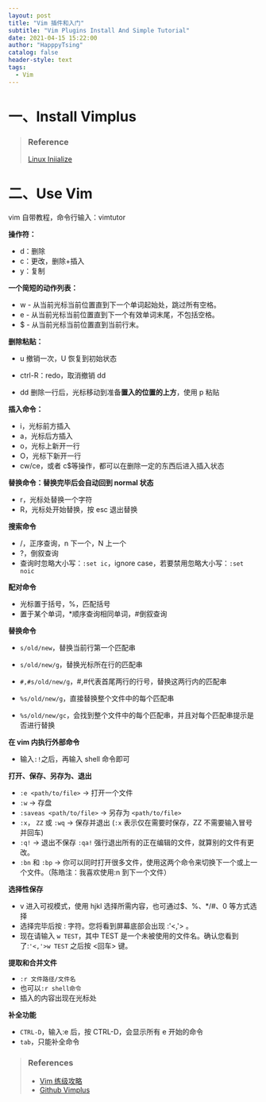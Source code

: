```yaml
---
layout: post
title: "Vim 插件和入门"
subtitle: "Vim Plugins Install And Simple Tutorial"
date: 2021-04-15 15:22:00
author: "HapppyTsing"
catalog: false
header-style: text
tags:
  - Vim
---
```


# 一、Install Vimplus

> ### Reference
>
> [Linux Iniialize](https://blog.leqing.work/2021/04/01/Linux-Initialize-Shell-And-Plugins/)

# 二、Use Vim

vim 自带教程，命令行输入：vimtutor

**操作符：**

- d：删除
- c：更改，删除+插入
- y：复制

**一个简短的动作列表：**

- w - 从当前光标当前位置直到下一个单词起始处，跳过所有空格。
- e - 从当前光标当前位置直到下一个有效单词末尾，不包括空格。
- $ - 从当前光标当前位置直到当前行末。

**删除粘贴：**

- u 撤销一次，U 恢复到初始状态

- ctrl-R：redo，取消撤销 dd

- dd 删除一行后，光标移动到准备**置入的位置的上方**，使用 p 粘贴

**插入命令：**

- i，光标前方插入
- a，光标后方插入
- o，光标上新开一行
- O，光标下新开一行
- cw/ce，或者 c$等操作，都可以在删除一定的东西后进入插入状态

**替换命令：替换完毕后会自动回到 normal 状态**

- r，光标处替换一个字符
- R，光标处开始替换，按 esc 退出替换

**搜索命令**

- /，正序查询，n 下一个，N 上一个
- ?，倒叙查询
- 查询时忽略大小写：`:set ic`，ignore case，若要禁用忽略大小写：`:set noic`

**配对命令**

- 光标置于括号，%，匹配括号
- 置于某个单词，\*顺序查询相同单词，#倒叙查询

**替换命令**

- `s/old/new`，替换当前行第一个匹配串

- `s/old/new/g`，替换光标所在行的匹配串
- `#,#s/old/new/g`，#,#代表首尾两行的行号，替换这两行内的匹配串
- `%s/old/new/g`，直接替换整个文件中的每个匹配串
- `%s/old/new/gc`，会找到整个文件中的每个匹配串，并且对每个匹配串提示是否进行替换

**在 vim 内执行外部命令**

- 输入`:!`之后，再输入 shell 命令即可

**打开、保存、另存为、退出**

- `:e <path/to/file>` → 打开一个文件
- `:w` → 存盘
- `:saveas <path/to/file>` → 另存为 `<path/to/file>`
- `:x`， `ZZ` 或 `:wq` → 保存并退出 (`:x` 表示仅在需要时保存，ZZ 不需要输入冒号并回车)
- `:q!` → 退出不保存 `:qa!` 强行退出所有的正在编辑的文件，就算别的文件有更改。
- `:bn` 和 `:bp` → 你可以同时打开很多文件，使用这两个命令来切换下一个或上一个文件。（陈皓注：我喜欢使用:n 到下一个文件）

**选择性保存**

- v 进入可视模式，使用 hjkl 选择所需内容，也可通过$、%、\*/#、0 等方式选择
- 选择完毕后按 : 字符。您将看到屏幕底部会出现 :'<,'> 。
- 现在请输入 `w TEST`，其中 TEST 是一个未被使用的文件名。确认您看到了:`'<,'>w TEST` 之后按 <回车> 键。

**提取和合并文件**

- `:r 文件路径/文件名`
- 也可以`:r shell命令`
- 插入的内容出现在光标处

**补全功能**

- `CTRL-D`，输入:e 后，按 CTRL-D，会显示所有 e 开始的命令
- `tab`，只能补全命令

> ### References
>
> - [Vim 练级攻略](https://coolshell.cn/articles/5426.html)
> - [Github Vimplus](https://github.com/chxuan/vimplus)

